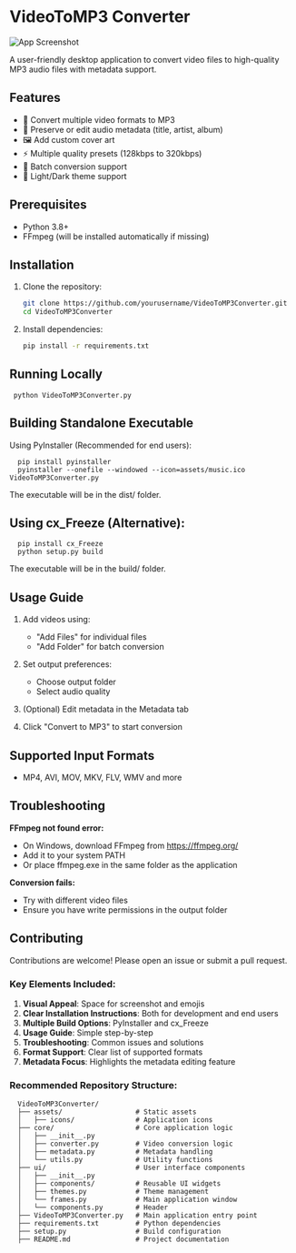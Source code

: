 # VideoToMP3 Converter

![App Screenshot](assets/screenshot.png) <!-- Add a screenshot if available -->

A user-friendly desktop application to convert video files to high-quality MP3 audio files with metadata support.

## Features

- 🎥 Convert multiple video formats to MP3
- 🎵 Preserve or edit audio metadata (title, artist, album)
- 🖼️ Add custom cover art
- ⚡ Multiple quality presets (128kbps to 320kbps)
- 📁 Batch conversion support
- 🎨 Light/Dark theme support

## Prerequisites

- Python 3.8+
- FFmpeg (will be installed automatically if missing)

## Installation

1. Clone the repository:
   ```bash
   git clone https://github.com/yourusername/VideoToMP3Converter.git
   cd VideoToMP3Converter
   
2. Install dependencies:
   ```bash
   pip install -r requirements.txt

## Running Locally
     python VideoToMP3Converter.py

## Building Standalone Executable
Using PyInstaller (Recommended for end users):

      pip install pyinstaller
      pyinstaller --onefile --windowed --icon=assets/music.ico VideoToMP3Converter.py

The executable will be in the dist/ folder.

## Using cx_Freeze (Alternative):

      pip install cx_Freeze
      python setup.py build
The executable will be in the build/ folder.

## Usage Guide
1. Add videos using:
     - "Add Files" for individual files
     - "Add Folder" for batch conversion

2. Set output preferences:
      - Choose output folder
      - Select audio quality

3. (Optional) Edit metadata in the Metadata tab

4. Click "Convert to MP3" to start conversion

## Supported Input Formats
   - MP4, AVI, MOV, MKV, FLV, WMV and more

## Troubleshooting
**FFmpeg not found error:**
   - On Windows, download FFmpeg from https://ffmpeg.org/
   - Add it to your system PATH
   - Or place ffmpeg.exe in the same folder as the application

**Conversion fails:**
   - Try with different video files
   - Ensure you have write permissions in the output folder

## Contributing
Contributions are welcome! Please open an issue or submit a pull request.

### Key Elements Included:

1. **Visual Appeal**: Space for screenshot and emojis
2. **Clear Installation Instructions**: Both for development and end users
3. **Multiple Build Options**: PyInstaller and cx_Freeze
4. **Usage Guide**: Simple step-by-step
5. **Troubleshooting**: Common issues and solutions
6. **Format Support**: Clear list of supported formats
7. **Metadata Focus**: Highlights the metadata editing feature

### Recommended Repository Structure:

      VideoToMP3Converter/
      ├── assets/                  # Static assets
      │   ├── icons/               # Application icons
      ├── core/                    # Core application logic
      │   ├── __init__.py
      │   ├── converter.py         # Video conversion logic
      │   ├── metadata.py          # Metadata handling
      │   └── utils.py             # Utility functions
      ├── ui/                      # User interface components
      │   ├── __init__.py
      │   ├── components/          # Reusable UI widgets
      │   ├── themes.py            # Theme management
      │   └── frames.py            # Main application window
      │   └── components.py        # Header 
      ├── VideoToMP3Converter.py   # Main application entry point
      ├── requirements.txt         # Python dependencies
      ├── setup.py                 # Build configuration
      ├── README.md                # Project documentation


